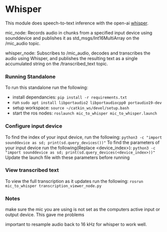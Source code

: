 # Whisper
This module does speech-to-text inference with the open-ai [whisper](https://github.com/openai/whisper).

mic_node: Records audio in chunks from a specified input device using sounddevice and publishes it as std_msgs/Int16MultiArray on the /mic_audio topic.

whisper_node: Subscribes to /mic_audio, decodes and transcribes the audio using Whisper, and publishes the resulting text as a single accumulated string on the /transcribed_text topic.

### Running Standalone 
To run this standalone run the following:
 - install dependancies: `pip install -r requirements.txt`
 - run `sudo apt install libportaudio2 libportaudiocpp0 portaudio19-dev`
 - setup workspace: `source ~/catkin_ws/devel/setup.bash`
 - start the ros nodes: `roslaunch mic_to_whisper mic_to_whisper.launch`
 
### Configure input device 
To find the index of your input device, run the following:
 `python3 -c "import sounddevice as sd; print(sd.query_devices())"`
To find the parameters of your input device run the following(Replace <device_index>):
`python3 -c "import sounddevice as sd; print(sd.query_devices(<device_index>))"`
Update the launch file with these parameters before running

### View transcribed text
To view the full transcription as it updates run the following:
`rosrun mic_to_whisper transcription_viewer_node.py`

### Notes
make sure the mic you are using is not set as the computers active input or output device. This gave me problems

important to resample audio back to 16 kHz for whisper to work well.
